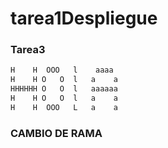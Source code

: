 # tarea1Despliegue

### Tarea3
```txt
H    H  OOO   l    aaaa
H    H O   O  l   a    a
HHHHHH O   O  l   aaaaaa
H    H O   O  l   a    a
H    H  OOO   L   a    a
```
### CAMBIO DE RAMA
